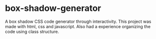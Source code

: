 # box-shadow-generator
A box shadow CSS code generator through interactivity. This project was made with html, css and javascript. Also had a experience organizing the code using class structure.
